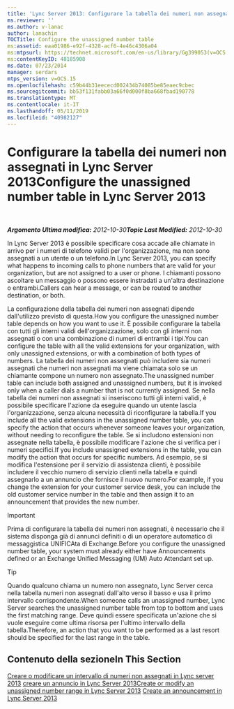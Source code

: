 ```yaml
---
title: 'Lync Server 2013: Configurare la tabella dei numeri non assegnati'
ms.reviewer: ''
ms.author: v-lanac
author: lanachin
TOCTitle: Configure the unassigned number table
ms:assetid: eaa01986-e92f-4328-acf6-4e46c4306a04
ms:mtpsurl: https://technet.microsoft.com/en-us/library/Gg399053(v=OCS.15)
ms:contentKeyID: 48185908
ms.date: 07/23/2014
manager: serdars
mtps_version: v=OCS.15
ms.openlocfilehash: c59b44b31eececd002434b74085be85eaec9cbec
ms.sourcegitcommit: bb53f131fabb03a66f0d000f8ba668fbad190778
ms.translationtype: MT
ms.contentlocale: it-IT
ms.lasthandoff: 05/11/2019
ms.locfileid: "40982127"
---
```

<div data-xmlns="http://www.w3.org/1999/xhtml">

<div class="topic" data-xmlns="http://www.w3.org/1999/xhtml" data-msxsl="urn:schemas-microsoft-com:xslt" data-cs="http://msdn.microsoft.com/en-us/">

<div data-asp="http://msdn2.microsoft.com/asp">

# <a name="configure-the-unassigned-number-table-in-lync-server-2013"></a><span data-ttu-id="81613-102">Configurare la tabella dei numeri non assegnati in Lync Server 2013</span><span class="sxs-lookup"><span data-stu-id="81613-102">Configure the unassigned number table in Lync Server 2013</span></span>

</div>

<div id="mainSection">

<div id="mainBody">

<span> </span>

<span data-ttu-id="81613-103">_**Argomento Ultima modifica:** 2012-10-30_</span><span class="sxs-lookup"><span data-stu-id="81613-103">_**Topic Last Modified:** 2012-10-30_</span></span>

<span data-ttu-id="81613-104">In Lync Server 2013 è possibile specificare cosa accade alle chiamate in arrivo per i numeri di telefono validi per l'organizzazione, ma non sono assegnati a un utente o un telefono.</span><span class="sxs-lookup"><span data-stu-id="81613-104">In Lync Server 2013, you can specify what happens to incoming calls to phone numbers that are valid for your organization, but are not assigned to a user or phone.</span></span> <span data-ttu-id="81613-105">I chiamanti possono ascoltare un messaggio o possono essere instradati a un'altra destinazione o entrambi.</span><span class="sxs-lookup"><span data-stu-id="81613-105">Callers can hear a message, or can be routed to another destination, or both.</span></span>

<span data-ttu-id="81613-106">La configurazione della tabella dei numeri non assegnati dipende dall'utilizzo previsto di questa.</span><span class="sxs-lookup"><span data-stu-id="81613-106">How you configure the unassigned number table depends on how you want to use it.</span></span> <span data-ttu-id="81613-107">È possibile configurare la tabella con tutti gli interni validi dell'organizzazione, solo con gli interni non assegnati o con una combinazione di numeri di entrambi i tipi.</span><span class="sxs-lookup"><span data-stu-id="81613-107">You can configure the table with all the valid extensions for your organization, with only unassigned extensions, or with a combination of both types of numbers.</span></span> <span data-ttu-id="81613-108">La tabella dei numeri non assegnati può includere sia numeri assegnati che numeri non assegnati ma viene chiamata solo se un chiamante compone un numero non assegnato.</span><span class="sxs-lookup"><span data-stu-id="81613-108">The unassigned number table can include both assigned and unassigned numbers, but it is invoked only when a caller dials a number that is not currently assigned.</span></span> <span data-ttu-id="81613-109">Se nella tabella dei numeri non assegnati si inseriscono tutti gli interni validi, è possibile specificare l'azione da eseguire quando un utente lascia l'organizzazione, senza alcuna necessità di riconfigurare la tabella.</span><span class="sxs-lookup"><span data-stu-id="81613-109">If you include all the valid extensions in the unassigned number table, you can specify the action that occurs whenever someone leaves your organization, without needing to reconfigure the table.</span></span> <span data-ttu-id="81613-110">Se si includono estensioni non assegnate nella tabella, è possibile modificare l'azione che si verifica per i numeri specifici.</span><span class="sxs-lookup"><span data-stu-id="81613-110">If you include unassigned extensions in the table, you can modify the action that occurs for specific numbers.</span></span> <span data-ttu-id="81613-111">Ad esempio, se si modifica l'estensione per il servizio di assistenza clienti, è possibile includere il vecchio numero di servizio clienti nella tabella e quindi assegnarlo a un annuncio che fornisce il nuovo numero.</span><span class="sxs-lookup"><span data-stu-id="81613-111">For example, if you change the extension for your customer service desk, you can include the old customer service number in the table and then assign it to an announcement that provides the new number.</span></span>

<div>


> [!IMPORTANT]  
> <span data-ttu-id="81613-112">Prima di configurare la tabella dei numeri non assegnati, è necessario che il sistema disponga già di annunci definiti o di un operatore automatico di messaggistica UNIFICAta di Exchange.</span><span class="sxs-lookup"><span data-stu-id="81613-112">Before you configure the unassigned number table, your system must already either have Announcements defined or an Exchange Unified Messaging (UM) Auto Attendant set up.</span></span>



</div>

<div>


> [!TIP]  
> <span data-ttu-id="81613-113">Quando qualcuno chiama un numero non assegnato, Lync Server cerca nella tabella numeri non assegnati dall'alto verso il basso e usa il primo intervallo corrispondente.</span><span class="sxs-lookup"><span data-stu-id="81613-113">When someone calls an unassigned number, Lync Server searches the unassigned number table from top to bottom and uses the first matching range.</span></span> <span data-ttu-id="81613-114">Deve quindi essere specificata un'azione che si vuole eseguire come ultima risorsa per l'ultimo intervallo della tabella.</span><span class="sxs-lookup"><span data-stu-id="81613-114">Therefore, an action that you want to be performed as a last resort should be specified for the last range in the table.</span></span>



</div>

<div>

## <a name="in-this-section"></a><span data-ttu-id="81613-115">Contenuto della sezione</span><span class="sxs-lookup"><span data-stu-id="81613-115">In This Section</span></span>

<span data-ttu-id="81613-116">[Creare o modificare un intervallo di numeri non assegnati in Lync server 2013](lync-server-2013-create-or-modify-an-unassigned-number-range.md) [creare un annuncio in Lync Server 2013](lync-server-2013-create-an-announcement.md)</span><span class="sxs-lookup"><span data-stu-id="81613-116">[Create or modify an unassigned number range in Lync Server 2013](lync-server-2013-create-or-modify-an-unassigned-number-range.md) [Create an announcement in Lync Server 2013](lync-server-2013-create-an-announcement.md)</span></span>

</div>

</div>

<span> </span>

</div>

</div>

</div>

